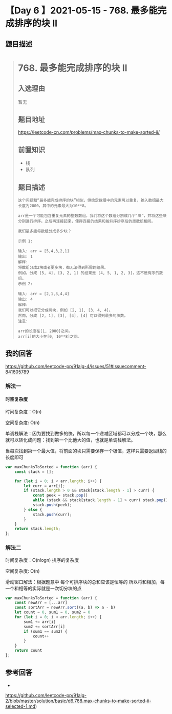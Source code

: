 # 【Day 6 】2021-05-15 - 768. 最多能完成排序的块 II 

## 题目描述

># 768. 最多能完成排序的块 II
>
>## 入选理由
>
>暂无
>
>## 题目地址
>
>https://leetcode-cn.com/problems/max-chunks-to-make-sorted-ii/
>
>## 前置知识
>
>- 栈
>- 队列
>
>## 题目描述
>
>```
>这个问题和“最多能完成排序的块”相似，但给定数组中的元素可以重复，输入数组最大长度为2000，其中的元素最大为10**8。
>
>arr是一个可能包含重复元素的整数数组，我们将这个数组分割成几个“块”，并将这些块分别进行排序。之后再连接起来，使得连接的结果和按升序排序后的原数组相同。
>
>我们最多能将数组分成多少块？
>
>示例 1:
>
>输入: arr = [5,4,3,2,1]
>输出: 1
>解释:
>将数组分成2块或者更多块，都无法得到所需的结果。
>例如，分成 [5, 4], [3, 2, 1] 的结果是 [4, 5, 1, 2, 3]，这不是有序的数组。
>示例 2:
>
>输入: arr = [2,1,3,4,4]
>输出: 4
>解释:
>我们可以把它分成两块，例如 [2, 1], [3, 4, 4]。
>然而，分成 [2, 1], [3], [4], [4] 可以得到最多的块数。
>注意:
>
>arr的长度在[1, 2000]之间。
>arr[i]的大小在[0, 10**8]之间。
>```

## 我的回答

https://github.com/leetcode-pp/91alg-4/issues/51#issuecomment-841605789

### 解法一

#### 时空复杂度

时间复杂度：O(n)

空间复杂度: O(n)

单调栈解法：因为要找到做多的快，所以每一个递减区域都可以分成一个块，那么就可以转化成问题：找到第一个比他大的值，也就是单调栈解法。

当每次找到第一个最大值，将前面的块只需要保存一个极值，这样只需要返回栈的长度即可

```JavaScript
var maxChunksToSorted = function (arr) {
    const stack = [];

    for (let i = 0; i < arr.length; i++) {
        let curr = arr[i];
        if (stack.length > 0 && stack[stack.length - 1] > curr) {
            const peek = stack.pop()
            while (stack && stack[stack.length - 1] > curr) stack.pop();
            stack.push(peek);
        } else {
            stack.push(curr);
        }
    }
    return stack.length;
};
```

### 解法二

时间复杂度：O(nlogn) 排序的复杂度

空间复杂度: O(n)

滑动窗口解法：根据题意中 每个可排序块的总和应该是恒等的 所以将和相加，每一个和相等的实际就是一次切分块的点

```JavaScript
var maxChunksToSorted = function (arr) {
    const newArr = [...arr]
    const sortArr = newArr.sort((a, b) => a - b)
    let count = 0, sum1 = 0, sum2 = 0
    for (let i = 0; i < arr.length; i++) {
        sum1 += arr[i]
        sum2 += sortArr[i]
        if (sum1 == sum2) {
            count++
        }
    }
    return count
};
```

## 

## 参考回答

-

https://github.com/leetcode-pp/91alg-2/blob/master/solution/basic/d6.768.max-chunks-to-make-sorted-ii-selected-1.md)